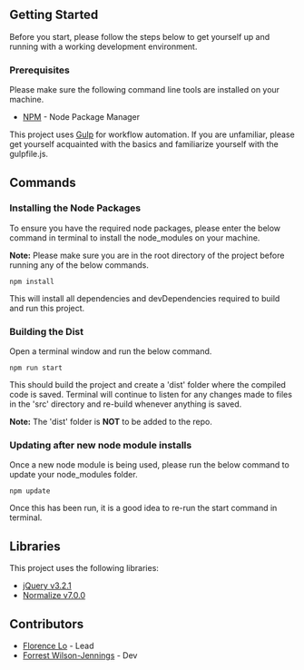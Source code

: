 ## Getting Started

Before you start, please follow the steps below to get yourself up and running with a working development environment.

### Prerequisites

Please make sure the following command line tools are installed on your machine.

* [NPM](https://www.npmjs.com) - Node Package Manager

This project uses [Gulp](https://gulpjs.com) for workflow automation. If you are unfamiliar, please get yourself acquainted with the basics and familiarize yourself with the gulpfile.js.

## Commands

### Installing the Node Packages

To ensure you have the required node packages, please enter the below command in terminal to install the node_modules on your machine.

**Note:** Please make sure you are in the root directory of the project before running any of the below commands.

```
npm install
```

This will install all dependencies and devDependencies required to build and run this project.

### Building the Dist

Open a terminal window and run the below command.

```
npm run start
```

This should build the project and create a 'dist' folder where the compiled code is saved. Terminal will continue to listen for any changes made to files in the 'src' directory and re-build whenever anything is saved.

**Note:** The 'dist' folder is **NOT** to be added to the repo.

### Updating after new node module installs

Once a new node module is being used, please run the below command to update your node_modules folder.

```
npm update
```

Once this has been run, it is a good idea to re-run the start command in terminal.

## Libraries

This project uses the following libraries:

* [jQuery v3.2.1](https://jquery.com/)
* [Normalize v7.0.0](https://necolas.github.io/normalize.css/)

## Contributors

* [Florence Lo](https://github.com/fpwl) - Lead
* [Forrest Wilson-Jennings](https://github.com/forrest-wilson) - Dev